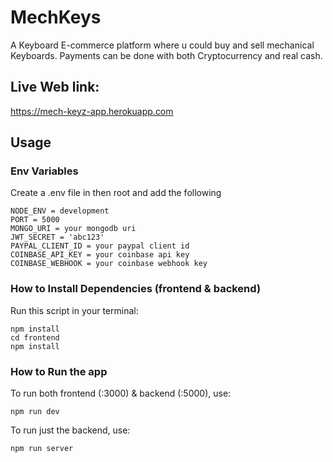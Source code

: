 # MechKeys
A Keyboard E-commerce platform where u could buy and sell mechanical Keyboards. Payments can be done with both Cryptocurrency and real cash.

## Live Web link:
https://mech-keyz-app.herokuapp.com

## Usage

### Env Variables

Create a .env file in then root and add the following

```
NODE_ENV = development
PORT = 5000
MONGO_URI = your mongodb uri
JWT_SECRET = 'abc123'
PAYPAL_CLIENT_ID = your paypal client id
COINBASE_API_KEY = your coinbase api key
COINBASE_WEBHOOK = your coinbase webhook key

```

### How to Install Dependencies (frontend & backend)
Run this script in your terminal:

```
npm install
cd frontend
npm install
```

### How to Run the app
To run both frontend (:3000) & backend (:5000), use:

```
npm run dev
```

To run just the backend, use:
```
npm run server
```

